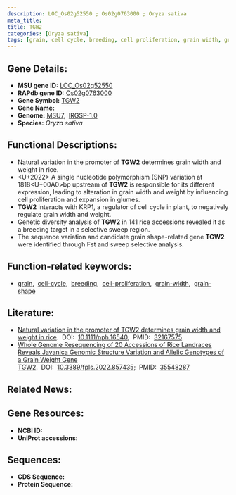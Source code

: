 ```yaml
---
description: LOC_Os02g52550 ; Os02g0763000 ; Oryza sativa
meta_title:
title: TGW2
categories: [Oryza sativa]
tags: [grain, cell cycle, breeding, cell proliferation, grain width, grain shape]
---
```


## Gene Details:
- **MSU gene ID:** [LOC_Os02g52550](http://rice.uga.edu/cgi-bin/ORF_infopage.cgi?orf=LOC_Os02g52550)  
- **RAPdb gene ID:** [Os02g0763000](https://rapdb.dna.affrc.go.jp/locus/?name=Os02g0763000)  
- **Gene Symbol:** <u>TGW2</u>
- **Gene Name:**
- **Genome:**  [MSU7](http://rice.uga.edu/),&nbsp;&nbsp;[IRGSP-1.0](https://rapdb.dna.affrc.go.jp/download/irgsp1.html)
- **Species:** *Oryza sativa*

## Functional Descriptions:
   - Natural variation in the promoter of **TGW2** determines grain width and weight in rice.
   - <U+2022> A single nucleotide polymorphism (SNP) variation at 1818<U+00A0>bp upstream of **TGW2** is responsible for its different expression, leading to alteration in grain width and weight by influencing cell proliferation and expansion in glumes.
   - **TGW2** interacts with KRP1, a regulator of cell cycle in plant, to negatively regulate grain width and weight.
   - Genetic diversity analysis of **TGW2** in 141 rice accessions revealed it as a breeding target in a selective sweep region.
   - The sequence variation and candidate grain shape-related gene **TGW2** were identified through Fst and sweep selective analysis.

## Function-related keywords:
   - [grain](/tags/grain/),&nbsp;&nbsp;[cell-cycle](/tags/cell-cycle/),&nbsp;&nbsp;[breeding](/tags/breeding/),&nbsp;&nbsp;[cell-proliferation](/tags/cell-proliferation/),&nbsp;&nbsp;[grain-width](/tags/grain-width/),&nbsp;&nbsp;[grain-shape](/tags/grain-shape/)

## Literature:
   - [Natural variation in the promoter of TGW2 determines grain width and weight in rice](https://www.doi.org/10.1111/nph.16540).&nbsp;&nbsp;DOI:&nbsp;&nbsp;[10.1111/nph.16540](https://www.doi.org/10.1111/nph.16540);&nbsp;&nbsp;PMID:&nbsp;&nbsp;[32167575](https://pubmed.ncbi.nlm.nih.gov/32167575/)
   - [Whole Genome Resequencing of 20 Accessions of Rice Landraces Reveals Javanica Genomic Structure Variation and Allelic Genotypes of a Grain Weight Gene TGW2](https://www.doi.org/10.3389/fpls.2022.857435).&nbsp;&nbsp;DOI:&nbsp;&nbsp;[10.3389/fpls.2022.857435](https://www.doi.org/10.3389/fpls.2022.857435);&nbsp;&nbsp;PMID:&nbsp;&nbsp;[35548287](https://pubmed.ncbi.nlm.nih.gov/35548287/)

## Related News:

## Gene Resources:
- **NCBI ID:**  []()
- **UniProt accessions:** [](https://www.uniprot.org/uniprotkb//entry)

## Sequences:
- **CDS Sequence:**
- **Protein Sequence:**
